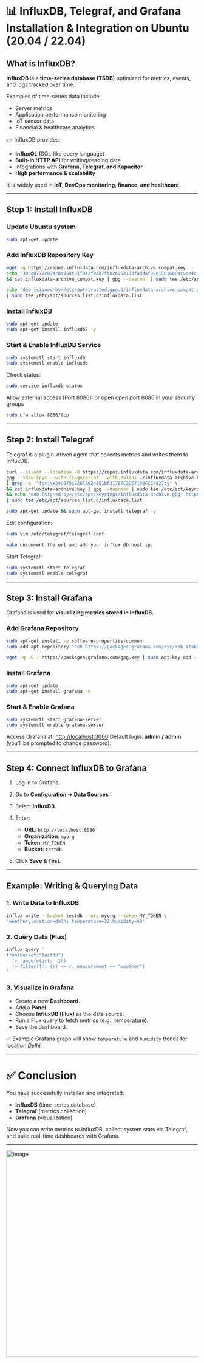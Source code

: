 # 📊 InfluxDB, Telegraf, and Grafana Installation & Integration on Ubuntu (20.04 / 22.04)

## What is InfluxDB?

**InfluxDB** is a **time-series database (TSDB)** optimized for metrics, events, and logs tracked over time.

Examples of time-series data include:

* Server metrics
* Application performance monitoring
* IoT sensor data
* Financial & healthcare analytics

👉 InfluxDB provides:

* **InfluxQL** (SQL-like query language)
* **Built-in HTTP API** for writing/reading data
* Integrations with **Grafana, Telegraf, and Kapacitor**
* **High performance & scalability**

It is widely used in **IoT, DevOps monitoring, finance, and healthcare**.

---

## Step 1: Install InfluxDB

### Update Ubuntu system

```bash
sudo apt-get update
```

### Add InfluxDB Repository Key

```bash
wget -q https://repos.influxdata.com/influxdata-archive_compat.key
echo '393e8779c89ac8d958f81f942f9ad7fb82a25e133faddaf92e15b16e6ac9ce4c influxdata-archive_compat.key' | sha256sum -c \
&& cat influxdata-archive_compat.key | gpg --dearmor | sudo tee /etc/apt/trusted.gpg.d/influxdata-archive_compat.gpg > /dev/null

echo 'deb [signed-by=/etc/apt/trusted.gpg.d/influxdata-archive_compat.gpg] https://repos.influxdata.com/debian stable main' \
| sudo tee /etc/apt/sources.list.d/influxdata.list
```

### Install InfluxDB

```bash
sudo apt-get update
sudo apt-get install influxdb2 -y
```

### Start & Enable InfluxDB Service

```bash
sudo systemctl start influxdb
sudo systemctl enable influxdb
```

Check status:

```bash
sudo service influxdb status
```

Allow external access (Port 8086):
or open open port 8086 in your security groups

```bash
sudo ufw allow 8086/tcp
```

---

## Step 2: Install Telegraf

Telegraf is a plugin-driven agent that collects metrics and writes them to InfluxDB.

```bash
curl --silent --location -O https://repos.influxdata.com/influxdata-archive.key
gpg --show-keys --with-fingerprint --with-colons ./influxdata-archive.key 2>&1 \
| grep -q '^fpr:\+24C975CBA61A024EE1B631787C3D57159FC2F927:$' \
&& cat influxdata-archive.key | gpg --dearmor | sudo tee /etc/apt/keyrings/influxdata-archive.gpg > /dev/null \
&& echo 'deb [signed-by=/etc/apt/keyrings/influxdata-archive.gpg] https://repos.influxdata.com/debian stable main' \
| sudo tee /etc/apt/sources.list.d/influxdata.list

sudo apt-get update && sudo apt-get install telegraf -y
```

Edit configuration:

```bash
sudo vim /etc/telegraf/telegraf.conf

make uncomment the url and add your influx db host ip.
```

Start Telegraf:

```bash
sudo systemctl start telegraf
sudo systemctl enable telegraf
```

---

## Step 3: Install Grafana

Grafana is used for **visualizing metrics stored in InfluxDB**.

### Add Grafana Repository

```bash
sudo apt-get install -y software-properties-common
sudo add-apt-repository "deb https://packages.grafana.com/oss/deb stable main"

wget -q -O - https://packages.grafana.com/gpg.key | sudo apt-key add -
```

### Install Grafana

```bash
sudo apt-get update
sudo apt-get install grafana -y
```

### Start & Enable Grafana

```bash
sudo systemctl start grafana-server
sudo systemctl enable grafana-server
```

Access Grafana at: [http://localhost:3000](http://localhost:3000)
Default login: **admin / admin** (you’ll be prompted to change password).

---

## Step 4: Connect InfluxDB to Grafana

1. Log in to Grafana.
2. Go to **Configuration → Data Sources**.
3. Select **InfluxDB**.
4. Enter:

   * **URL**: `http://localhost:8086`
   * **Organization**: `myorg`
   * **Token**: `MY_TOKEN`
   * **Bucket**: `testdb`
5. Click **Save & Test**.

---

## Example: Writing & Querying Data

### 1. Write Data to InfluxDB

```bash
influx write --bucket testdb --org myorg --token MY_TOKEN \
'weather,location=delhi temperature=32,humidity=60'
```

### 2. Query Data (Flux)

```bash
influx query '
from(bucket:"testdb")
  |> range(start: -1h)
  |> filter(fn: (r) => r._measurement == "weather")
'
```

### 3. Visualize in Grafana

* Create a new **Dashboard**.
* Add a **Panel**.
* Choose **InfluxDB (Flux)** as the data source.
* Run a Flux query to fetch metrics (e.g., temperature).
* Save the dashboard.

✅ Example Grafana graph will show `temperature` and `humidity` trends for location *Delhi*.

---

# ✅ Conclusion

You have successfully installed and integrated:

* **InfluxDB** (time-series database)
* **Telegraf** (metrics collection)
* **Grafana** (visualization)

Now you can write metrics to InfluxDB, collect system stats via Telegraf, and build real-time dashboards with Grafana.

---



<img width="1100" height="545" alt="image" src="https://github.com/user-attachments/assets/068ab963-d038-4080-91d8-67269e0da2e2" />
